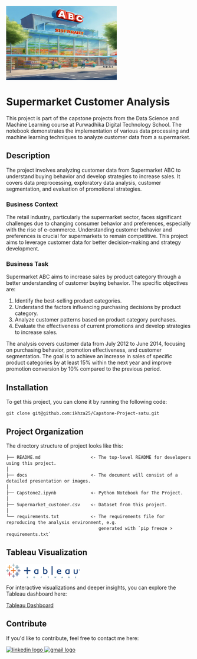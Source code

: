 ﻿﻿<img src="./docs/6b32bc16d757ed3abd92e3896dab5451f482ba3d4e8e98266de3104ba6bfac38.jpg" width="300" height="200" />

# Supermarket Customer Analysis

This project is part of the capstone projects from the Data Science and Machine Learning course at Purwadhika Digital Technology School. The notebook demonstrates the implementation of various data processing and machine learning techniques to analyze customer data from a supermarket.

## Description

The project involves analyzing customer data from Supermarket ABC to understand buying behavior and develop strategies to increase sales. It covers data preprocessing, exploratory data analysis, customer segmentation, and evaluation of promotional strategies.


### Business Context

The retail industry, particularly the supermarket sector, faces significant challenges due to changing consumer behavior and preferences, especially with the rise of e-commerce. Understanding customer behavior and preferences is crucial for supermarkets to remain competitive. This project aims to leverage customer data for better decision-making and strategy development.

### Business Task

Supermarket ABC aims to increase sales by product category through a better understanding of customer buying behavior. The specific objectives are:
1. Identify the best-selling product categories.
2. Understand the factors influencing purchasing decisions by product category.
3. Analyze customer patterns based on product category purchases.
4. Evaluate the effectiveness of current promotions and develop strategies to increase sales.

The analysis covers customer data from July 2012 to June 2014, focusing on purchasing behavior, promotion effectiveness, and customer segmentation. The goal is to achieve an increase in sales of specific product categories by at least 15% within the next year and improve promotion conversion by 10% compared to the previous period.

## Installation

To get this project, you can clone it by running the following code:

    git clone git@github.com:ikhza25/Capstone-Project-satu.git

## Project Organization

The directory structure of project looks like this:

    ├── README.md                   <- The top-level README for developers using this project.
    │
    ├── docs                        <- The document will consist of a detailed presentation or images.
    │
    ├── Capstone2.ipynb             <- Python Notebook for The Project.
    │
    ├── Supermarket_customer.csv    <- Dataset from this project.
    │
    └── requirements.txt            <- The requirements file for reproducing the analysis environment, e.g.
                                       generated with `pip freeze > requirements.txt`
                                       

## Tableau Visualization


<img src="./docs/pngwing.com.png" alt="Data Icon" style="width: 200px; height: auto;"/>


For interactive visualizations and deeper insights, you can explore the Tableau dashboard here:

<a href="https://public.tableau.com/views/SupermarketCustomerDashboard_17227984570880/SupermarketCustomerDashboardMenu?:language=en-US&:sid=&:redirect=auth&:display_count=n&:origin=viz_share_link">Tableau Dashboard</a>


## Contribute

If you'd like to contribute, feel free to contact me here:

<a href="https://www.linkedin.com/in/ikhzasyafamuis/" target="_blank">
    <img src="https://raw.githubusercontent.com/maurodesouza/profile-readme-generator/master/src/assets/icons/social/linkedin/default.svg" width="52" height="40" alt="linkedin logo"/>
  </a>
  <a href="mailto:ikhza25@gmail.com" target="_blank">
    <img src="https://raw.githubusercontent.com/maurodesouza/profile-readme-generator/master/src/assets/icons/social/gmail/default.svg"  width="52" height="40" alt="gmail logo"/>
  </a>
